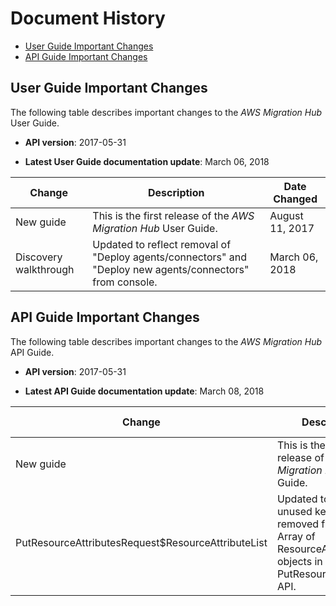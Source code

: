 # Document History<a name="document-history"></a>


+ [User Guide Important Changes](#user-guide-changes)
+ [API Guide Important Changes](#api-guide-changes)

## User Guide Important Changes<a name="user-guide-changes"></a>

The following table describes important changes to the *AWS Migration Hub* User Guide\.

+ **API version**: 2017\-05\-31

+ **Latest User Guide documentation update**: March 06, 2018


| Change | Description | Date Changed | 
| --- | --- | --- | 
|  New guide  |  This is the first release of the *AWS Migration Hub* User Guide\.  |  August 11, 2017  | 
|  Discovery walkthrough  |  Updated to reflect removal of "Deploy agents/connectors" and "Deploy new agents/connectors" from console\.  |  March 06, 2018  | 

## API Guide Important Changes<a name="api-guide-changes"></a>

The following table describes important changes to the *AWS Migration Hub* API Guide\.

+ **API version**: 2017\-05\-31

+ **Latest API Guide documentation update**: March 08, 2018


| Change | Description | Date Changed | 
| --- | --- | --- | 
|  New guide  |  This is the first release of the *AWS Migration Hub* API Guide\.  |  August 11, 2017  | 
|  PutResourceAttributesRequest$ResourceAttributeList  |  Updated to reflect unused key LABEL removed from Type: Array of ResourceAttribute objects in PutResourceAttributes API\.  |  March 08, 2018  | 